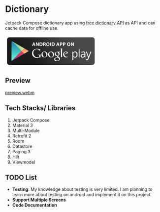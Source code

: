 # Dictionary
Jetpack Compose dictionary app using [free dictionary API](https://dictionaryapi.dev/) as API and can cache data for offline use.

<a href="https://play.google.com/store/apps/details?id=com.goander.dictionary">
<img src="Available_On_Google_Play.png"/>
</a>

## Preview
[preview.webm](https://github.com/ErayAgdogan/Dictionary/assets/124050694/77391711-e364-4f1b-887d-b7ee4d7e65ab)
## Tech Stacks/ Libraries
1. Jetpack Compose
1. Material 3
1. Multi-Module
1. Retrofit 2
1. Room
1. Datastore
1. Paging 3
1. Hilt
1. Viewmodel
## TODO List
- **Testing**: My knowledge about testing is very limited. I am planning to learn more about testing on android and implement it on this project.
- **Support Multiple Screens**
- **Code Documentation**
